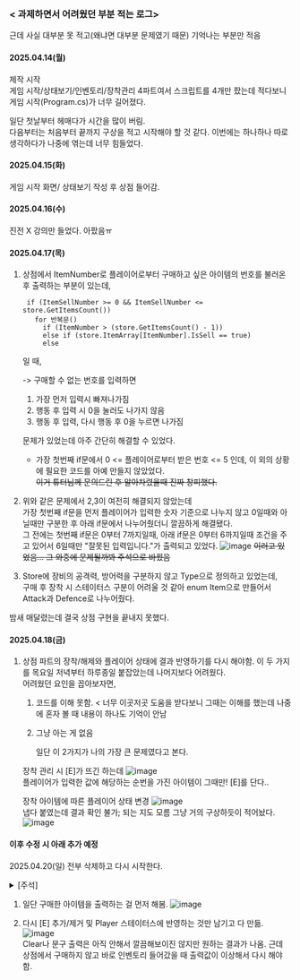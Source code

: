 ### < 과제하면서 어려웠던 부분 적는 로그>
근데 사실 대부분 못 적고(왜냐면 대부분 문제였기 때문) 기억나는 부분만 적음

#### 2025.04.14(월)
제작 시작   
게임 시작/상태보기/인벤토리/장착관리 4파트여서 스크립트를 4개만 팠는데 적다보니 게임 시작(Program.cs)가 너무 길어졌다.

일단 첫날부터 헤매다가 시간을 많이 버림.   
다음부터는 처음부터 끝까지 구상을 적고 시작해야 할 것 같다. 이번에는 하나하나 따로 생각하다가 나중에 엮는데 너무 힘들었다.

#### 2025.04.15(화)
게임 시작 화면/ 상태보기 작성 후 상점 들어감.

#### 2025.04.16(수)
진전 X 강의만 들었다. 아팠음ㅠ

#### 2025.04.17(목)
1. 상점에서 ItemNumber로 플레이어로부터 구매하고 싶은 아이템의 번호를 불러온 후 출력하는 부분이 있는데,

        if (ItemSellNumber >= 0 && ItemSellNumber <= store.GetItemsCount())
          for 반복문()
            if (ItemNumber > (store.GetItemsCount() - 1))
            else if (store.ItemArray[ItemNumber].IsSell == true)
            else

    일 때,

    -> 구매할 수 없는 번호를 입력하면
    1. 가장 먼저 입력시 빠져나가짐
    2. 행동 후 입력 시 0을 눌러도 나가지 않음
    3. 행동 후 입력, 다시 행동 후 0을 누르면 나가짐
    
    문제가 있었는데 아주 간단히 해결할 수 있었다.   
    - 가장 첫번째 if문에서 0 <= 플레이어로부터 받은 번호 <= 5 인데, 이 외의 상황에 필요한 코드를 아예 만들지 않았었다.  
    ~~이거 튜터님께 문의드린 후 알아차렸을때 진짜 창피했다.~~

2. 위와 같은 문제에서 2,3이 여전히 해결되지 않았는데   
   가장 첫번째 if문을 먼저 플레이어가 입력한 숫자 기준으로 나누지 않고 0일때와 아닐때만 구분한 후 아래 if문에서 나누어줬더니 깔끔하게 해결됐다.   
   그 전에는 첫번째 if문은 0부터 7까지일때, 아래 if문은 0부터 6까지일때 조건을 주고 있어서 6일때만 "잘못된 입력입니다."가 출력되고 있었다.
   ![image](https://github.com/user-attachments/assets/1ebbdb56-641a-481b-9d53-0ade157efd96)
    ~~이러고 있었음... 그 와중에 문제될까봐 주석으로 바꿨음~~
   
4. Store에 장비의 공격력, 방어력을 구분하지 않고 Type으로 정의하고 있었는데,   
   구매 후 장착 시 스테이터스 구분이 어려울 것 같아 enum Item으로 만들어서 Attack과 Defence로 나누어줬다.

밤새 매달렸는데 결국 상점 구현을 끝내지 못했다.

#### 2025.04.18(금)
1. 상점 파트의 장착/해제와 플레이어 상태에 결과 반영하기를 다시 해야함.
   이 두 가지를 목요일 저녁부터 하루종일 붙잡았는데 나머지보다 어려웠다.   
   어려웠던 요인을 꼽아보자면,
   1. 코드를 이해 못함. < 너무 이곳저곳 도움을 받다보니 그때는 이해를 했는데 나중에 혼자 볼 때 내용이 하나도 기억이 안남
   2. 그냥 아는 게 없음
      
      일단 이 2가지가 나의 가장 큰 문제였다고 본다.
      
   장착 관리 시 [E]가 뜨긴 하는데
   ![image](https://github.com/user-attachments/assets/c330b8a4-73e0-4241-9366-f3080734e948) <br>
    플레이어가 입력한 값에 해당하는 순번을 가진 아이템이 그때만! [E]를 단다..

    장착 아이템에 따른 플레이어 상태 변경
    ![image](https://github.com/user-attachments/assets/7acad73f-5bc1-4aa7-9239-02cfce02fa39) <br>
    냅다 붙였는데 결과 확인 불가; 되는 지도 모름 그냥 거의 구상하듯이 적어놨다.   
   ![image](https://github.com/user-attachments/assets/f995463f-010e-4722-9e48-faccface94c1)


   

#### 이후 수정 시 아래 추가 예정

2025.04.20(일)
전부 삭제하고 다시 시작한다.

<details>
        <summary>[주석]</summary>
        ![image](https://github.com/user-attachments/assets/7101afba-21b0-4ce1-9170-01ad4eb8cdb0)<br>
        어디서부터 시작해야할 지 다시 작성해보았다.
</details>

1. 일단 구매한 아이템을 출력하는 걸 먼저 해봄.
   ![image](https://github.com/user-attachments/assets/cbdb7079-9d4d-4939-9566-f1ba61a4bead)

2. 다시 [E] 추가/제거 및 Player 스테이터스에 반영하는 것만 남기고 다 만듦.
   ![image](https://github.com/user-attachments/assets/ce13c6c7-1cd4-4c06-bfdb-f05d0fad7bd3)<br>
   Clear나 문구 출력은 아직 안해서 깔끔해보이진 않지만 원하는 결과가 나옴.
   근데 상점에서 구매하지 않고 바로 인벤토리 들어갔을 때 출력값이 이상해서 다시 해야 함.

